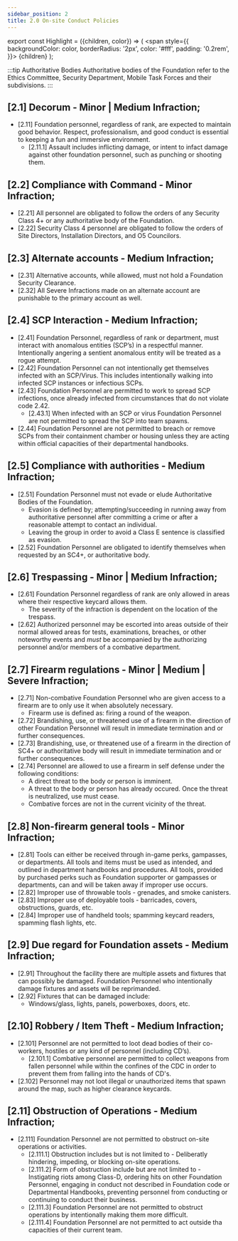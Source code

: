 ```yaml
---
sidebar_position: 2
title: 2.0 On-site Conduct Policies
---
```


export const Highlight = ({children, color}) => (
<span
style={{
      backgroundColor: color,
      borderRadius: '2px',
      color: '#fff',
      padding: '0.2rem',
    }}>
{children}
</span>
);



:::tip Authoritative Bodies
Authoritative bodies of the Foundation refer to the <Highlight color="#3d9c1a">Ethics Committee</Highlight>, <Highlight color="#7a7d80">Security Department</Highlight>, <Highlight color="#3269a8">Mobile Task Forces</Highlight> and their subdivisions.
:::

## [2.1] Decorum - <Highlight color="#403f3d">Minor</Highlight> | <Highlight color="#c29429">Medium</Highlight> Infraction;
- [2.11] Foundation personnel, regardless of rank, are expected to maintain good behavior. Respect, professionalism, and good conduct is essential to keeping a fun and immersive environment.
  - [2.11.1] Assault includes inflicting damage, or intent to infact damage against other foundation personnel, such as punching or shooting them.

## [2.2] Compliance with Command - <Highlight color="#403f3d">Minor Infraction</Highlight>;
- [2.21] All personnel are obligated to follow the orders of any Security Class 4+ or any authoritative body of the Foundation. 
- [2.22] Security Class 4 personnel are obligated to follow the orders of Site Directors, Installation Directors, and O5 Councilors. 

## [2.3] Alternate accounts - <Highlight color="#c29429">Medium Infraction</Highlight>;
- [2.31] Alternative accounts, while allowed, must not hold a Foundation Security Clearance. 
- [2.32] All Severe Infractions made on an alternate account are punishable to the primary account as well. 


## [2.4] SCP Interaction - <Highlight color="#c29429">Medium Infraction</Highlight>;
- [2.41] Foundation Personnel, regardless of rank or department, must interact with anomalous entities (SCP’s) in a respectful manner. Intentionally angering a sentient anomalous entity will be treated as a rogue attempt.
- [2.42] Foundation Personnel can not intentionally get themselves infected with an SCP/Virus. This includes intentionally walking into infected SCP instances or infectious SCPs.
- [2.43] Foundation Personnel are permitted to work to spread SCP infections, once already infected from circumstances that do not violate code 2.42.
  - [2.43.1] When infected with an SCP or virus Foundation Personnel are not permitted to spread the SCP into team spawns.
- [2.44] Foundation Personnel are not permitted to breach or remove SCPs from their containment chamber or housing unless they are acting within official capacities of their departmental handbooks.

## [2.5] Compliance with authorities - <Highlight color="#c29429">Medium Infraction</Highlight>;
- [2.51]  Foundation Personnel must not evade or elude Authoritative Bodies of the Foundation.
  - Evasion is defined by; attempting/succeeding in running away from authoritative personnel after committing a crime or after a reasonable attempt to contact an individual. 
  - Leaving the group in order to avoid a Class E sentence is classified as evasion. 
- [2.52] Foundation Personnel are obligated to identify themselves when requested by an SC4+, or authoritative body. 

## [2.6] Trespassing - <Highlight color="#403f3d">Minor</Highlight> | <Highlight color="#c29429">Medium Infraction</Highlight>;
- [2.61] Foundation Personnel regardless of rank are only allowed in areas where their respective keycard allows them. 
  - The severity of the infraction is dependent on the location of the trespass.
- [2.62] Authorized personnel may be escorted into areas outside of their normal allowed areas for tests, examinations, breaches, or other noteworthy events and *must* be accompanied by the authorizing personnel and/or members of a combative department. 

## [2.7] Firearm regulations - <Highlight color="#403f3d">Minor</Highlight> | <Highlight color="#c29429">Medium</Highlight> | <Highlight color="#e05122">Severe</Highlight> Infraction;
- [2.71] Non-combative Foundation Personnel who are given access to a firearm are to only use it when absolutely necessary. 
  - Firearm use is defined as: firing a round of the weapon.
- [2.72] Brandishing, use, or threatened use of a firearm in the direction of other Foundation Personnel will result in immediate termination and or further consequences. 
- [2.73]  Brandishing, use, or threatened use of a firearm in the direction of SC4+ or authoritative body will result in immediate termination and or further consequences. 
- [2.74] Personnel are allowed to use a firearm in self defense under the following conditions: 
  - A direct threat to the body or person is imminent.
  - A threat to the body or person has already occured. Once the threat is neutralized, use must cease. 
  - Combative forces are not in the current vicinity of the threat.

## [2.8] Non-firearm general tools - <Highlight color="#403f3d">Minor Infraction</Highlight>;
- [2.81] Tools can either be received through in-game perks, gampasses, or departments. All tools and items must be used as intended, and outlined in department handbooks and procedures. All tools, provided by purchased perks such as Foundation supporter or gampasses or departments, can and will be taken away if improper use occurs.
- [2.82] Improper use of throwable tools - grenades, and smoke canisters. 
- [2.83] Improper use of deployable tools - barricades, covers, obstructions, guards, etc. 
- [2.84] Improper use of handheld tools; spamming keycard readers, spamming flash lights, etc. 

## [2.9] Due regard for Foundation assets - <Highlight color="#c29429">Medium Infraction</Highlight>;
- [2.91] Throughout the facility there are multiple assets and fixtures that can possibly be damaged. Foundation Personnel who intentionally damage fixtures and assets will be reprimanded. 
- [2.92] Fixtures that can be damaged include:
  - Windows/glass, lights, panels, powerboxes, doors, etc.

## [2.10] Robbery / Item Theft - <Highlight color="#c29429">Medium Infraction</Highlight>;
- [2.101] Personnel are not permitted to loot dead bodies of their co-workers, hostiles or any kind of personnel (including CD’s).
  - [2.101.1] Combative personnel are permitted to collect weapons from fallen personnel while within the confines of the CDC in order to prevent them from falling into the hands of CD's.
- [2.102] Personnel may not loot illegal or unauthorized items that spawn around the map, such as higher clearance keycards.

## [2.11] Obstruction of Operations - <Highlight color="#c29429">Medium Infraction</Highlight>;
- [2.111] Foundation Personnel are not permitted to obstruct on-site operations or activities.
  - [2.111.1] Obstruction includes but is not limited to - Deliberatly hindering, impeding, or blocking on-site operations.
  - [2.111.2] Form of obstruction include but are not limited to - Instigating riots among Class-D, ordering hits on other Foundation Personnel, engaging in conduct not described in Foundation code or Departmental Handbooks, preventing personnel from conducting or continuing to conduct their business.
  - [2.111.3] Foundation Personnel are not permitted to obstruct operations by intentionally making them more difficult.
  - [2.111.4] Foundation Personnel are not permitted to act outside tha capacities of their current team.